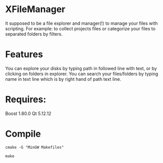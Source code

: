 # XFileManager
It supposed to be a file explorer and manager(!) to manage your files with scripting. For example: to collect projects files or categorize your files to separated folders by filters.   
 
# Features

You can explore your disks by typing path in followed line with text, or by clicking on folders in explorer. You can search your files/folders by typing name in text line which is by right hand of path text line.


# Requires:
Boost 1.80.0
Qt 5.12.12

# Compile

```
cmake -G "MinGW Makefiles"
```

```
make 
```
